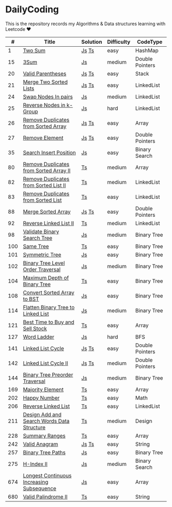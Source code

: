 # DailyCoding

This is the repository records my Algorithms &amp; Data structures learning with Leetcode &hearts;

| #   | Title                                                                                                                   | Solution                                                                                                                        | Difficulty | CodeType        |
| --- | ----------------------------------------------------------------------------------------------------------------------- | ------------------------------------------------------------------------------------------------------------------------------- | ---------- | --------------- |
| 1   | [Two Sum](https://leetcode.com/problems/two-sum/)                                                                       | [Js](./sourceFile/Js/1_twoSum.js) [Ts](./sourceFile/typescript/1_TwoSum.ts)                                                     | easy       | HashMap         |
| 15  | [3Sum](https://leetcode.com/problems/3sum/)                                                                             | [Js](./sourceFile/Js/15_ThreeSum.js)                                                                                            | medium     | Double Pointers |
| 20  | [Valid Parentheses](https://leetcode.com/problems/valid-parentheses/)                                                   | [Js](./sourceFile/Js/20_ValidParentheses.js) [Ts](./sourceFile/typescript/20_ValidParentheses.ts)                               | easy       | Stack           |
| 21  | [Merge Two Sorted Lists](https://leetcode.com/problems/merge-two-sorted-lists/)                                         | [Js](./sourceFile/Js/21_MergeTwoSortedList.js) [Ts](./sourceFile/typescript/21_MergeTwoSortedLists.ts)                          | easy       | LinkedList      |
| 24  | [Swap Nodes In pairs](https://leetcode.com/problems/swap-nodes-in-pairs/)                                               | [Js](./sourceFile/Js/24_SwapNodesInPairs.js)                                                                                    | medium     | LinkedList      |
| 25  | [Reverse Nodes in k-Group](https://leetcode.com/problems/reverse-nodes-in-k-group/)                                     | [Js](./sourceFile/Js/25_ReverseNodesInKGroup.js)                                                                                | hard       | LinkedList      |
| 26  | [Remove Duplicates from Sorted Array](https://leetcode.com/problems/remove-duplicates-from-sorted-array/)               | [Js](./sourceFile/Js/26_RemoveDuplicatesFromSortedArray.js) [Ts](./sourceFile/typescript/26_RemoveDuplicatesFromSortedArray.ts) | easy       | Array           |
| 27  | [Remove Element](https://leetcode.com/problems/remove-element/)                                                         | [Js](./sourceFile/Js/27_RemoveElements.js) [Ts](./sourceFile/typescript/27_RemoveElement.ts)                                    | easy       | Double Pointers |
| 35  | [Search Insert Position](https://leetcode.com/problems/search-insert-position/)                                         | [Js](./sourceFile/Js/35_SearchInsertPosition.js)                                                                                | easy       | Binary Search   |
| 80  | [Remove Duplicates from Sorted Array II](https://leetcode.com/problems/remove-duplicates-from-sorted-array-ii/)         | [Ts](./sourceFile/typescript/80_RemoveDuplicatesFromSortedArray.ts)                                                             | medium     | Array           |
| 82  | [Remove Duplicates from Sorted List II](https://leetcode.com/problems/remove-duplicates-from-sorted-list-ii/)           | [Ts](./sourceFile/typescript/82_RemoveDuplicatesFromSortedListII.ts)                                                            | medium     | LinkedList      |
| 83  | [Remove Duplicates from Sorted List](https://leetcode.com/problems/remove-duplicates-from-sorted-list/)                 | [Ts](./sourceFile/typescript/83_RemoveDuplicatesFromSortedList.ts)                                                              | easy       | LinkedList      |
| 88  | [Merge Sorted Array](https://leetcode.com/problems/merge-sorted-array/)                                                 | [Js](./sourceFile/Js/88_MergeSortedArray.js) [Ts](./sourceFile/typescript/88_MergeSortedArray.ts)                               | easy       | Double Pointers |
| 92  | [Reverse Linked List II](https://leetcode.com/problems/reverse-linked-list-ii/)                                         | [Ts](./sourceFile/typescript/92_ReverseLinkedListII.ts)                                                                         | medium     | LinkedList      |
| 98  | [Validate Binary Search Tree](https://leetcode.com/problems/validate-binary-search-tree/)                               | [Js](./sourceFile/Js/98_ValidateBST.js)                                                                                         | medium     | Binary Tree     |
| 100 | [Same Tree](https://leetcode.com/problems/same-tree/)                                                                   | [Ts](./sourceFile/typescript/100_SameTree.ts)                                                                                   | easy       | Binary Tree     |
| 101 | [Symmetric Tree](https://leetcode.com/problems/symmetric-tree/)                                                         | [Js](./sourceFile/Js/101_SymmetricTree.js)                                                                                      | easy       | Binary Tree     |
| 102 | [Binary Tree Level Order Traversal](https://leetcode.com/problems/binary-tree-level-order-traversal/)                   | [Js](./sourceFile/Js/102_BinaryTreeLevelorderTraversal.js)                                                                      | medium     | Binary Tree     |
| 104 | [Maximum Depth of Binary Tree](https://leetcode.com/problems/maximum-depth-of-binary-tree/)                             | [Ts](./sourceFile/typescript/104_MaxDepthOfBinaryTree.ts)                                                                       | easy       | Binary Tree     |
| 108 | [Convert Sorted Array to BST](https://leetcode.com/problems/convert-sorted-array-to-binary-search-tree/)                | [Js](./sourceFile/Js/108_ConvertSortedArrayToBST.js)                                                                            | easy       | Binary Tree     |
| 114 | [Flatten Binary Tree to Linked List](https://leetcode.com/problems/flatten-binary-tree-to-linked-list/)                 | [Js](./sourceFile/Js/114_FlattenBTLinkedlist.js)                                                                                | medium     | Binary Tree     |
| 121 | [Best Time to Buy and Sell Stock](https://leetcode.com/problems/best-time-to-buy-and-sell-stock/)                       | [Ts](./sourceFile/typescript/121_BestTimeBuyAndSellStocks.ts)                                                                   | easy       | Array           |
| 127 | [Word Ladder](https://leetcode.com/problems/word-ladder/)                                                               | [Js](./sourceFile/Js/127_WordLadder.js)                                                                                         | hard       | BFS             |
| 141 | [Linked List Cycle](https://leetcode.com/problems/linked-list-cycle/)                                                   | [Js](./sourceFile/Js/141_LinkedListCycle.js) [Ts](./sourceFile/typescript/141_LinkedListCycle.ts)                               | easy       | Double Pointers |
| 142 | [Linked List Cycle II](https://leetcode.com/problems/linked-list-cycle-ii/)                                             | [Js](./sourceFile/Js/142_LinkedListCycleII.js) [Ts](./sourceFile/typescript/142_LinkedListCycleII.ts)                               | medium     | Double Pointers |
| 144 | [Binary Tree Preorder Traversal](https://leetcode.com/problems/binary-tree-preorder-traversal/)                         | [Js](./sourceFile/Js/144_BinaryTreePreorderTraversal.js)                                                                        | medium     | Binary Tree     |
| 169 | [Majority Element](https://leetcode.com/problems/majority-element/)                                                     | [Ts](./sourceFile/typescript/169_MajorityElement.ts)                                                                            | easy       | Array           |
| 202 | [Happy Number](https://leetcode.com/problems/happy-number/)                                                             | [Ts](./sourceFile/typescript/202_HappyNumber.ts)                                                                                | easy       | Math            |
| 206 | [Reverse Linked List](https://leetcode.com/problems/reverse-linked-list/) | [Ts](./sourceFile/typescript/206_ReverseLinkedList.ts) | easy | LinkedList |
| 211 | [Design Add and Search Words Data Structure](https://leetcode.com/problems/design-add-and-search-words-data-structure/) | [Ts](./sourceFile/typescript/211_DesignAddAndSearchDataStructure.ts) | medium | Design |
| 228 | [Summary Ranges](https://leetcode.com/problems/summary-ranges/)                                                         | [Ts](./sourceFile/typescript/228_SummaryRanges.ts)                                                                              | easy       | Array           |
| 242 | [Valid Anagram](https://leetcode.com/problems/valid-anagram/)                                                           | [Js](./sourceFile/Js/242_ValidAnagram.js) [Ts](./sourceFile/typescript/242_ValidAnagram.ts)                                     | easy       | String          |
| 257 | [Binary Tree Paths](https://leetcode.com/problems/binary-tree-paths/)                                                   | [Js](./sourceFile/Js/257_BinaryTreePaths.js)                                                                                    | easy       | Binary Tree     |
| 275 | [H-Index II](https://leetcode.com/problems/h-index-ii/)                                                                 | [Js](./sourceFile/Js/275_H-index-II.js)                                                                                         | medium     | Binary Search   |
| 674 | [Longest Continuous Increasing Subsequence](https://leetcode.com/problems/longest-continuous-increasing-subsequence/)   | [Js](./sourceFile/Js/674_LCIS.js)                                                                                               | easy       | Array           |
| 680 | [Valid Palindrome II](https://leetcode.com/problems/valid-palindrome-ii/)                                               | [Ts](./sourceFile/typescript/680_ValidPalindromeII.ts)                                                                          | easy       | String          |
